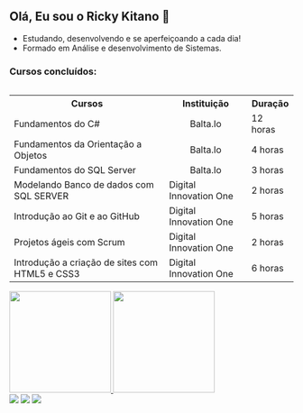 ## Olá, Eu sou o Ricky Kitano 👊

* Estudando, desenvolvendo e se aperfeiçoando a cada dia!
* Formado em Análise e desenvolvimento de Sistemas.

### Cursos concluídos:
<table align= "left">
  <tr>
    <th>Cursos</th>
    <th>Instituição</th>
    <th>Duração</th>
  </tr>
  <tr>
    <td>Fundamentos do C#</td>
    <td align= "center">Balta.Io</td>
    <td>12 horas</td>
  </tr>
  <tr>
    <td>Fundamentos da Orientação a Objetos</td>
    <td align= "center">Balta.Io</td>
    <td>4 horas</td>
  </tr>
  <tr>
    <td>Fundamentos do SQL Server</td>
    <td align= "center">Balta.Io</td>
    <td>3 horas</td>
  </tr>
  <tr>
    <td>Modelando Banco de dados com SQL SERVER</td>
    <td>Digital Innovation One</td>
    <td>2 horas</td>
  </tr>
  <tr>
    <td>Introdução ao Git e ao GitHub</td>
    <td>Digital Innovation One</td>
    <td>5 horas</td>
  </tr>
  <tr>
    <td>Projetos ágeis com Scrum</td>
    <td>Digital Innovation One</td>
    <td>2 horas</td>
  </tr>
  <tr>
    <td>Introdução a criação de sites com HTML5 e CSS3</td>
    <td>Digital Innovation One</td>
    <td>6 horas</td>
  </tr>
  
  
</table>

<div align="left">
  <a href="https://github.com/RickyKitanoDev">
  <img height="180em" src="https://github-readme-stats.vercel.app/api?username=rickykitanodev&show_icons=true&theme=dark&include_all_commits=true&count_private=true"/>
  <img height="180em" src="https://github-readme-stats.vercel.app/api/top-langs/?username=rickykitanodev&layout=compact&langs_count=7&theme=dark"/>
</div>
  
<div align="left">
  <a href="https://instagram.com/ricky_kitano/" target="_blank"><img src="https://img.shields.io/badge/-Instagram-%23E4405F?style=for-the-badge&logo=instagram&logoColor=white" target="_blank"></a>
  <a href = "mailto:rickykitanodev@gmail.com"><img src="https://img.shields.io/badge/-Gmail-%23333?style=for-the-badge&logo=gmail&logoColor=white" target="_blank"></a>
  <a href="https://www.linkedin.com/in/ricky-kitano-9087b7187/" target="_blank"><img src="https://img.shields.io/badge/-LinkedIn-%230077B5?style=for-the-badge&logo=linkedin&logoColor=white" target="_blank"></a>   
</div>  

